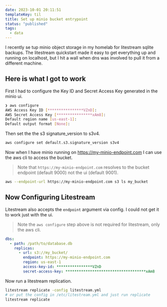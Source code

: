 ```yaml
---
date: 2023-10-01 20:11:51
templateKey: til
title: Set up minio bucket entrypoint
status: "published"
tags:
  - data
---
```


I recently se tup minio object storage in my homelab for litestream sqlite
backups. The litestream quickstart made it easy to get everything up and
running on localhost, but I hit a wall when dns was involved to pull it from a
different machine.

## Here is what I got to work

First I had to configure the Key ID and Secret Access Key generated in the
minio ui.

```bash
❯ aws configure
AWS Access Key ID [****************VZnD]:
AWS Secret Access Key [****************xAm8]:
Default region name [us-east-1]:
Default output format [None]:
```

Then set the the s3 signature_version to s3v4.

```bash
aws configure set default.s3.signature_version s3v4
```

Now when I have minio running on <https://my-minio-endpoint.com> I can use the
aws cli to access the bucket.

> Note that `https://my-minio-endpoint.com` resolves to the bucket endpoint
> (default 9000) not the ui (default 9001).

```bash
aws --endpoint-url https://my-minio-endpoint.com s3 ls my_bucket
```

## Now Configuring Litestream

Litestream also accepts the `endpoint` argument via config. I could not get it
to work just with the ui.

> Note the `aws configure` step above is not required for litestream, only the
> aws cli.

```yaml
dbs:
  - path: /path/to/database.db
    replicas:
      - url: s3://my_bucket/
        endpoint: https://my-minio-endpoint.com
        region: us-east-1
        access-key-id: ****************VZnD
        secret-access-key: ************************************xAm8
```

Now run a litestream replication.

```bash
litestream replicate -config litestream.yml
# or put the config in /etc/litestream.yml and just run replicate
litestream replicate
```
